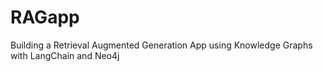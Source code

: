 # RAGapp
Building a Retrieval Augmented Generation App using Knowledge Graphs with LangChain and Neo4j
